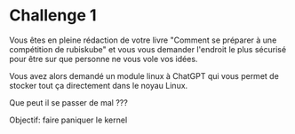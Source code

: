 # Challenge 1

Vous êtes en pleine rédaction de votre livre "Comment se préparer à une compétition de rubiskube" et vous vous demander l'endroit le plus sécurisé pour être sur que personne ne vous vole vos idées.

Vous avez alors demandé un module linux à ChatGPT qui vous permet de stocker tout ça directement dans le noyau Linux.  

Que peut il se passer de mal ???

Objectif: faire paniquer le kernel